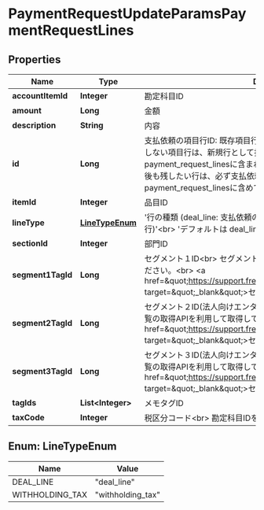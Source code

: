 

# PaymentRequestUpdateParamsPaymentRequestLines


## Properties

Name | Type | Description | Notes
------------ | ------------- | ------------- | -------------
**accountItemId** | **Integer** | 勘定科目ID |  [optional]
**amount** | **Long** | 金額 | 
**description** | **String** | 内容 |  [optional]
**id** | **Long** | 支払依頼の項目行ID: 既存項目行を更新する場合に指定します。IDを指定しない項目行は、新規行として扱われ追加されます。また、payment_request_linesに含まれない既存の項目行は削除されます。更新後も残したい行は、必ず支払依頼の項目行IDを指定してpayment_request_linesに含めてください。 |  [optional]
**itemId** | **Integer** | 品目ID |  [optional]
**lineType** | [**LineTypeEnum**](#LineTypeEnum) | &#39;行の種類 (deal_line: 支払依頼の通常取引行, withholding_tax: 源泉所得税行)&#39;&lt;br&gt; &#39;デフォルトは deal_line: 支払依頼の通常取引行 です&#39;  |  [optional]
**sectionId** | **Integer** | 部門ID |  [optional]
**segment1TagId** | **Long** | セグメント１ID&lt;br&gt; セグメントタグ一覧の取得APIを利用して取得してください。&lt;br&gt; &lt;a href&#x3D;\&quot;https://support.freee.co.jp/hc/ja/articles/360020679611\&quot; target&#x3D;\&quot;_blank\&quot;&gt;セグメント（分析用タグ）の設定&lt;/a&gt;&lt;br&gt;  |  [optional]
**segment2TagId** | **Long** | セグメント２ID(法人向けエンタープライズプラン)&lt;br&gt; セグメントタグ一覧の取得APIを利用して取得してください。&lt;br&gt; &lt;a href&#x3D;\&quot;https://support.freee.co.jp/hc/ja/articles/360020679611\&quot; target&#x3D;\&quot;_blank\&quot;&gt;セグメント（分析用タグ）の設定&lt;/a&gt;&lt;br&gt;  |  [optional]
**segment3TagId** | **Long** | セグメント３ID(法人向けエンタープライズプラン)&lt;br&gt; セグメントタグ一覧の取得APIを利用して取得してください。&lt;br&gt; &lt;a href&#x3D;\&quot;https://support.freee.co.jp/hc/ja/articles/360020679611\&quot; target&#x3D;\&quot;_blank\&quot;&gt;セグメント（分析用タグ）の設定&lt;/a&gt;&lt;br&gt;  |  [optional]
**tagIds** | **List&lt;Integer&gt;** | メモタグID |  [optional]
**taxCode** | **Integer** | 税区分コード&lt;br&gt; 勘定科目IDを指定する場合は必須です。  |  [optional]



## Enum: LineTypeEnum

Name | Value
---- | -----
DEAL_LINE | &quot;deal_line&quot;
WITHHOLDING_TAX | &quot;withholding_tax&quot;



